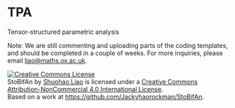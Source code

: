 TPA
===

Tensor-structured parametric analysis

Note: We are still commenting and uploading parts of the coding templates, and should be completed in a couple of weeks. For more inquiries, please email liao@maths.ox.ac.uk.



<a rel="license" href="http://creativecommons.org/licenses/by-nc/4.0/"><img alt="Creative Commons License" style="border-width:0" src="https://i.creativecommons.org/l/by-nc/4.0/88x31.png" /></a><br /><span xmlns:dct="http://purl.org/dc/terms/" property="dct:title">StoBifAn</span> by <a xmlns:cc="http://creativecommons.org/ns#" href="http://www.stobifan.org/" property="cc:attributionName" rel="cc:attributionURL">Shuohao Liao</a> is licensed under a <a rel="license" href="http://creativecommons.org/licenses/by-nc/4.0/">Creative Commons Attribution-NonCommercial 4.0 International License</a>.<br />Based on a work at <a xmlns:dct="http://purl.org/dc/terms/" href="https://github.com/Jackyhaorockman/StoBifAn" rel="dct:source">https://github.com/Jackyhaorockman/StoBifAn</a>.
